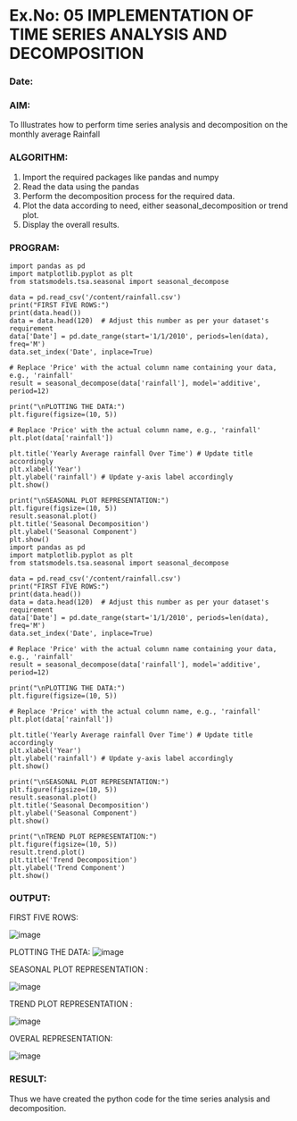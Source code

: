 # Ex.No: 05  IMPLEMENTATION OF TIME SERIES ANALYSIS AND DECOMPOSITION
### Date: 


### AIM:
To Illustrates how to perform time series analysis and decomposition on the monthly average Rainfall

### ALGORITHM:
1. Import the required packages like pandas and numpy
2. Read the data using the pandas
3. Perform the decomposition process for the required data.
4. Plot the data according to need, either seasonal_decomposition or trend plot.
5. Display the overall results.

### PROGRAM:
```
import pandas as pd
import matplotlib.pyplot as plt
from statsmodels.tsa.seasonal import seasonal_decompose

data = pd.read_csv('/content/rainfall.csv')
print("FIRST FIVE ROWS:")
print(data.head())
data = data.head(120)  # Adjust this number as per your dataset's requirement
data['Date'] = pd.date_range(start='1/1/2010', periods=len(data), freq='M')
data.set_index('Date', inplace=True)

# Replace 'Price' with the actual column name containing your data, e.g., 'rainfall'
result = seasonal_decompose(data['rainfall'], model='additive', period=12) 

print("\nPLOTTING THE DATA:")
plt.figure(figsize=(10, 5))

# Replace 'Price' with the actual column name, e.g., 'rainfall'
plt.plot(data['rainfall']) 

plt.title('Yearly Average rainfall Over Time') # Update title accordingly
plt.xlabel('Year')
plt.ylabel('rainfall') # Update y-axis label accordingly
plt.show()

print("\nSEASONAL PLOT REPRESENTATION:")
plt.figure(figsize=(10, 5))
result.seasonal.plot()
plt.title('Seasonal Decomposition')
plt.ylabel('Seasonal Component')
plt.show()
import pandas as pd
import matplotlib.pyplot as plt
from statsmodels.tsa.seasonal import seasonal_decompose

data = pd.read_csv('/content/rainfall.csv')
print("FIRST FIVE ROWS:")
print(data.head())
data = data.head(120)  # Adjust this number as per your dataset's requirement
data['Date'] = pd.date_range(start='1/1/2010', periods=len(data), freq='M')
data.set_index('Date', inplace=True)

# Replace 'Price' with the actual column name containing your data, e.g., 'rainfall'
result = seasonal_decompose(data['rainfall'], model='additive', period=12) 

print("\nPLOTTING THE DATA:")
plt.figure(figsize=(10, 5))

# Replace 'Price' with the actual column name, e.g., 'rainfall'
plt.plot(data['rainfall']) 

plt.title('Yearly Average rainfall Over Time') # Update title accordingly
plt.xlabel('Year')
plt.ylabel('rainfall') # Update y-axis label accordingly
plt.show()

print("\nSEASONAL PLOT REPRESENTATION:")
plt.figure(figsize=(10, 5))
result.seasonal.plot()
plt.title('Seasonal Decomposition')
plt.ylabel('Seasonal Component')
plt.show()

print("\nTREND PLOT REPRESENTATION:")
plt.figure(figsize=(10, 5))
result.trend.plot()
plt.title('Trend Decomposition')
plt.ylabel('Trend Component')
plt.show()
```
### OUTPUT:
FIRST FIVE ROWS:

![image](https://github.com/user-attachments/assets/30fa77ae-6911-4587-a6c5-4eabe0cbd3ec)


PLOTTING THE DATA:
![image](https://github.com/user-attachments/assets/dc40f920-931d-4350-a13e-139d07a470c6)


SEASONAL PLOT REPRESENTATION :

![image](https://github.com/user-attachments/assets/0984e046-ead4-4693-a9ac-8bc7ed166e20)



TREND PLOT REPRESENTATION :

![image](https://github.com/user-attachments/assets/9cbe8c24-b39f-46fe-88b7-738c61c297d2)

OVERAL REPRESENTATION:

![image](https://github.com/user-attachments/assets/ced3f798-6f9a-45b2-9225-ca60b3896d46)



### RESULT:
Thus we have created the python code for the time series analysis and decomposition.
